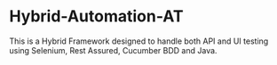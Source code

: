 # Hybrid-Automation-AT
This is a Hybrid Framework designed to handle both API and UI testing using Selenium, Rest Assured, Cucumber BDD and Java.
